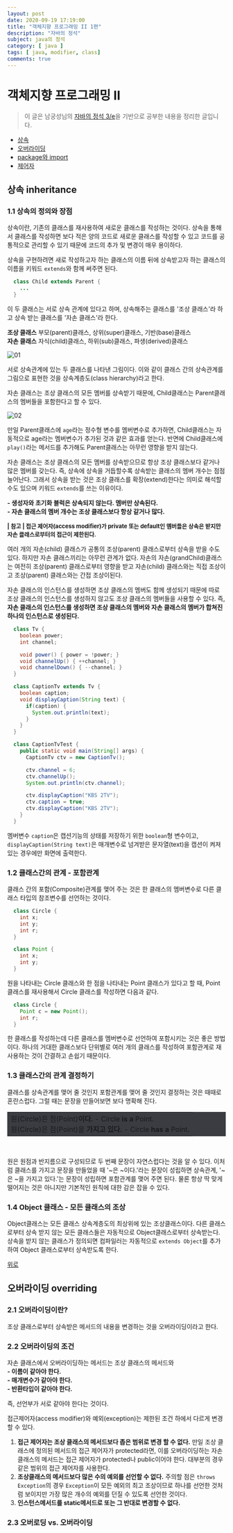 ```yaml
---
layout: post
date: 2020-09-19 17:19:00
title: "객체지향 프로그래밍 II 1편"
description: "자바의 정석"
subject: java의 정석
category: [ java ]
tags: [ java, modifier, class]
comments: true
---
```


# 객체지향 프로그래밍 II

> 이 글은 남궁성님의 [자바의 정석 3/e](http://www.kyobobook.co.kr/product/detailViewKor.laf?mallGb=KOR&ejkGb=KOR&barcode=9788994492032)을 기반으로 공부한 내용을 정리한 글입니다.

+ [상속](#상속-inheritance)
+ [오버라이딩](#오버라이딩-overriding)
+ [package와 import](#package와-import)
+ [제어자](#제어자-modifier)

## 상속 inheritance

### 1.1 상속의 정의와 장점

상속이란, 기존의 클래스를 재사용하여 새로운 클래스를 작성하는 것이다. 상속을 통해서 클래스를 작성하면 보다 적은 양의 코드로 새로운 클래스를 작성할 수 있고 코드를 공통적으로 관리할 수 있기 때문에 코드의 추가 및 변경이 매우 용이하다.

상속을 구현하려면 새로 작성하고자 하는 클래스의 이름 뒤에 상속받고자 하는 클래스의 이름을 키워드 `extends`와 함께 써주면 된다.

```java
  class Child extends Parent {
    ...
  }
```

이 두 클래스는 서로 상속 관계에 있다고 하며, 상속해주는 클래스를 '조상 클래스'라 하고 상속 받는 클래스를 '자손 클래스'라 한다.

<b>조상 클래스</b> 부모(parent)클래스, 상위(super)클래스, 기반(base)클래스      
<b>자손 클래스</b> 자식(child)클래스, 하위(sub)클래스, 파생(derived)클래스   

![01](/assets/img/cs/inheritance.png)

서로 상속관계에 있는 두 클래스를 나타낸 그림이다. 이와 같이 클래스 간의 상속관계를 그림으로 표현한 것을 상속계층도(class hierarchy)라고 한다.

자손 클래스는 조상 클래스의 모든 멤버를 상속받기 때문에, Child클래스는 Parent클래스의 멤버들을 포함한다고 할 수 있다.

![02](/assets/img/cs/inheritance2.png)

만일 Parent클래스에 `age`라는 정수형 변수를 멤버변수로 추가하면, Child클래스는 자동적으로 age라는 멤버변수가 추가된 것과 같은 효과를 얻는다. 반면에 Child클래스에 `play()`라는 메서드를 추가해도 Parent클래스는 아무런 영향을 받지 않는다.

자손 클래스는 조상 클래스의 모든 멤버를 상속받으므로 항상 조상 클래스보다 같거나 많은 멤버를 갖는다. 즉, 상속에 상속을 거듭할수록 상속받는 클래스의 멤버 개수는 점점 늘어난다. 그래서 상속을 받는 것은 조상 클래스를 확장(extend)한다는 의미로 해석할 수도 있으며 키워드 `extends`를 쓰는 이유이다.

<b>- 생성자와 초기화 블럭은 상속되지 않는다. 멤버만 상속된다.</b>   
<b>- 자손 클래스의 멤버 개수는 조상 클래스보다 항상 같거나 많다.</b>   

<span style="font-size:13px;">
<b>| 참고 | 접근 제어자(access modifier)가 private 또는 default인 멤버들은 상속은 받지만 자손 클래스로부터의 접근이 제한된다.</b><br/>
</span>

여러 개의 자손(child) 클래스가 공통의 조상(parent) 클래스로부터 상속을 받을 수도 있다. 하지만 자손 클래스끼리는 아무런 관계가 없다. 자손의 자손(grandChild)클래스는 여전히 조상(parent) 클래스로부터 영향을 받고 자손(child) 클래스와는 직접 조상이고 조상(parent) 클래스와는 간접 조상이된다.

자손 클래스의 인스턴스를 생성하면 조상 클래스의 멤버도 함께 생성되기 때문에 따로 조상 클래스의 인스턴스를 생성하지 않고도 조상 클래스의 멤버들을 사용할 수 있다. 즉, <b>자손 클래스의 인스턴스를 생성하면 조상 클래스의 멤버와 자손 클래스의 멤버가 합쳐진 하나의 인스턴스로 생성된다.</b>

```java
  class Tv {
    boolean power;
    int channel;

    void power() { power = !power; }
    void channelUp() { ++channel; }
    void channelDown() { --channel; }
  }

  class CaptionTv extends Tv {
    boolean caption;
    void displayCaption(String text) {
      if(caption) {
        System.out.println(text);
      }
    }
  }

  class CaptionTvTest {
    public static void main(String[] args) {
      CaptionTv ctv = new CaptionTv();

      ctv.channel = 6;
      ctv.channelUp();
      System.out.println(ctv.channel);

      ctv.displayCaption("KBS 2TV");
      ctv.caption = true;
      ctv.displayCaption("KBS 2TV");
    }
  }
```

멤버변수 `caption`은 캡션기능의 상태를 저장하기 위한 `boolean`형 변수이고, `displayCaption(String text)`은 매개변수로 넘겨받은 문자열(text)을 캡션이 켜져 있는 경우에만 화면에 출력한다.

### 1.2 클래스간의 관계 - 포함관계

클래스 간의 포함(Composite)관계를 맺어 주는 것은 한 클래스의 멤버변수로 다른 클래스 타입의 참조변수를 선언하는 것이다.

```java
  class Circle {
    int x;
    int y;
    int r;
  }
```

```java
  class Point {
    int x;
    int y;
  }
```

원을 나타내는 Circle 클래스와 한 점을 나타내는 Point 클래스가 있다고 할 때, Point 클래스를 재사용해서 Circle 클래스를 작성하면 다음과 같다.

```java
  class Circle {
    Point c = new Point();
    int r;
  }
```

한 클래스를 작성하는데 다른 클래스를 멤버변수로 선언하여 포함시키는 것은 좋은 방법이다. 하나의 거대한 클래스보다 단위별로 여러 개의 클래스를 작성하여 포함관계로 재사용하는 것이 간결하고 손쉽기 때문이다.

### 1.3 클래스간의 관계 결정하기

클래스를 상속관계를 맺어 줄 것인지 포함관계를 맺어 줄 것인지 결정하는 것은 때때로 혼란스럽다. 그럴 때는 문장을 만들어보면 보다 명확해 진다.

<table style="width:100%; background-color:#3a3c42; border:0">
  <tr style="border:0">
    <td style="border:0">
      원(Circle)은 점(Point)<b>이다.</b> - Circle <b>is a</b> Point.<br/>
      원(Circle)은 점(Point)을 <b>가지고 있다.</b> - Circle <b>has a</b> Point.<br/>
    </td>
  </tr>   
</table>

<br/>

원은 원점과 반지름으로 구성되므로 두 번째 문장이 자연스럽다는 것을 알 수 있다. 이처럼 클래스를 가지고 문장을 만들었을 때 '~은 ~이다.'라는 문장이 성립하면 상속관계, '~은 ~을 가지고 있다.'는 문장이 성립하면 포함관계를 맺어 주면 된다. 물론 항상 딱 맞게 떨어지는 것은 아니지만 기본적인 원칙에 대한 감은 잡을 수 있다.

### 1.4 Object 클래스 - 모든 클래스의 조상

Object클래스는 모든 클래스 상속계층도의 최상위에 있는 조상클래스이다. 다른 클래스로부터 상속 받지 않는 모든 클래스들은 자동적으로 Object클래스로부터 상속받는다. 상속을 받지 않는 클래스가 정의되면 컴파일러는 자동적으로 `extends Object`를 추가하여 Object 클래스로부터 상속받도록 한다.

[위로](#객체지향-프로그래밍-ii)

## 오버라이딩 overriding

### 2.1 오버라이딩이란?

조상 클래스로부터 상속받은 메서드의 내용을 변경하는 것을 오버라이딩이라고 한다.

### 2.2 오버라이딩의 조건

자손 클래스에서 오버라이딩하는 메서드는 조상 클래스의 메서드와   
<b>- 이름이 같아야 한다.</b>   
<b>- 매개변수가 같아야 한다.</b>   
<b>- 반환타입이 같아야 한다.</b>   

즉, 선언부가 서로 같아야 한다는 것이다.

접근제어자(access modifier)와 예외(exception)는 제한된 조건 하에서 다르게 변경할 수 있다.

1. <b>접근 제어자는 조상 클래스의 메서드보다 좁은 범위로 변경 할 수 없다.</b>
만일 조상 클래스에 정의된 메서드의 접근 제어자가 protected라면, 이를 오버라이딩하는 자손 클래스의 메서드는 접근 제어자가 protected나 public이어야 한다. 대부분의 경우 같은 범위의 접근 제어자를 사용한다.<br/>
2. <b>조상클래스의 메서드보다 많은 수의 예외를 선언할 수 없다.</b>
주의할 점은 `throws Exception`의 경우 `Exception`이 모든 예외의 최고 조상이므로 하나를 선언한 것처럼 보이지만 가장 많은 개수의 예외를 던질 수 있도록 선언한 것이다.
3. <b>인스턴스메서드를 static메서드로 또는 그 반대로 변경할 수 없다.</b>

### 2.3 오버로딩 vs. 오버라이딩
